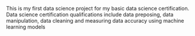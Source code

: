 This is my first data science project for my basic data science certification.
Data science certification qualifications include data preposing, data manipulation, data cleaning and measuring data accuracy using machine learning models
